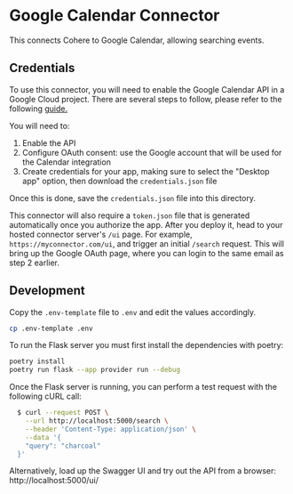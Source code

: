# Google Calendar Connector

This connects Cohere to Google Calendar, allowing searching events.

## Credentials

To use this connector, you will need to enable the Google Calendar API in a Google Cloud project. There are several steps to follow, please refer to the following [guide.](https://developers.google.com/calendar/api/quickstart/python)

You will need to:

1. Enable the API
2. Configure OAuth consent: use the Google account that will be used for the Calendar integration
3. Create credentials for your app, making sure to select the "Desktop app" option, then download the `credentials.json` file

Once this is done, save the `credentials.json` file into this directory.

This connector will also require a `token.json` file that is generated automatically once you authorize the app. After you deploy it, head to your hosted connector server's `/ui` page. For example, `https://myconnector.com/ui`, and trigger an initial `/search` request. This will bring up the Google OAuth page, where you can login to the same email as step 2 earlier.

## Development

Copy the `.env-template` file to `.env` and edit the values accordingly.

```bash
cp .env-template .env
```

To run the Flask server you must first install the dependencies with poetry:

```bash
poetry install
poetry run flask --app provider run --debug
```

Once the Flask server is running, you can perform a test request with the following cURL call:

```bash
  $ curl --request POST \
    --url http://localhost:5000/search \
    --header 'Content-Type: application/json' \
    --data '{
    "query": "charcoal"
  }'
```

Alternatively, load up the Swagger UI and try out the API from a browser: http://localhost:5000/ui/
